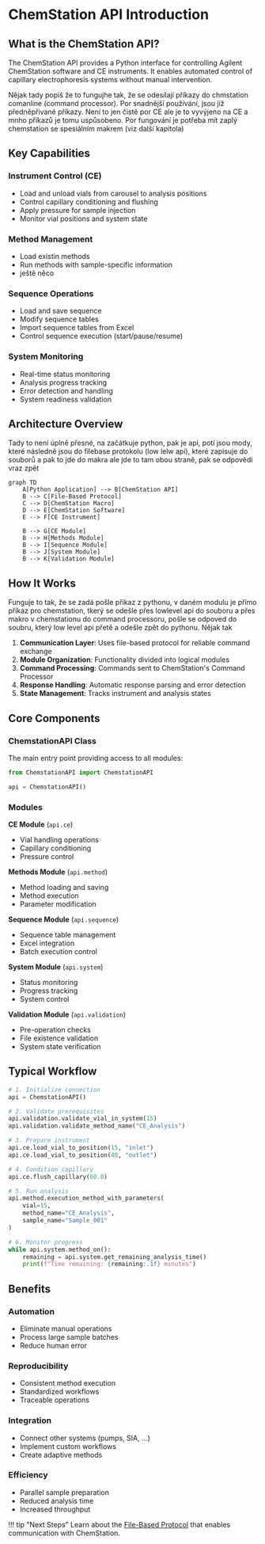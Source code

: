 # ChemStation API Introduction

## What is the ChemStation API?

The ChemStation API provides a Python interface for controlling Agilent ChemStation software and CE instruments. It enables automated control of capillary electrophoresis systems without manual intervention.

Nějak tady popiš že to fungujhe tak, že se odesílají příkazy do chmstation comanline (command processor). Por snadnější používání, jsou již předněpřivané příkazy. Není to jen čistě por CE ale je to vyvýjeno na CE a mnho příkazů je tomu uspůsobeno. Por fungování je potřeba mít zaplý chemstation se spesiálním makrem (viz další kapitola)

## Key Capabilities

### Instrument Control (CE)
- Load and unload vials from carousel to analysis positions
- Control capillary conditioning and flushing
- Apply pressure for sample injection
- Monitor vial positions and system state

### Method Management
- Load existin methods
- Run methods with sample-specific information
- ještě něco

### Sequence Operations
- Load and save sequence
- Modify sequence tables
- Import sequence tables from Excel
- Control sequence execution (start/pause/resume)

### System Monitoring
- Real-time status monitoring
- Analysis progress tracking
- Error detection and handling
- System readiness validation

## Architecture Overview

Tady to není úplně přesné, na začátkuje python, pak je api, potí jsou mody, které následně jsou do filebase protokolu (low lelw api), které zapisuje do souborů a pak to jde do makra ale jde to tam obou straně, pak se odpovědi vraz zpět

```mermaid
graph TD
    A[Python Application] --> B[ChemStation API]
    B --> C[File-Based Protocol]
    C --> D[ChemStation Macro]
    D --> E[ChemStation Software]
    E --> F[CE Instrument]
    
    B --> G[CE Module]
    B --> H[Methods Module]
    B --> I[Sequence Module]
    B --> J[System Module]
    B --> K[Validation Module]
```

## How It Works

Funguje to tak, že se zadá pošle příkaz z pythonu, v daném modulu je přímo příkaz pro chemstation, tkerý se odešle přes lowlevel api do souboru a přes makro v chemstationu do command processoru, pošle se odpoved do soubru, který low level api přetě a odešle zpět do pythonu. Nějak tak

1. **Communication Layer**: Uses file-based protocol for reliable command exchange
2. **Module Organization**: Functionality divided into logical modules
3. **Command Processing**: Commands sent to ChemStation's Command Processor
4. **Response Handling**: Automatic response parsing and error detection
5. **State Management**: Tracks instrument and analysis states

## Core Components

### ChemstationAPI Class
The main entry point providing access to all modules:

```python
from ChemstationAPI import ChemstationAPI

api = ChemstationAPI()
```

### Modules

**CE Module** (`api.ce`)
- Vial handling operations
- Capillary conditioning
- Pressure control

**Methods Module** (`api.method`)
- Method loading and saving
- Method execution
- Parameter modification

**Sequence Module** (`api.sequence`)
- Sequence table management
- Excel integration
- Batch execution control

**System Module** (`api.system`)
- Status monitoring
- Progress tracking
- System control

**Validation Module** (`api.validation`)
- Pre-operation checks
- File existence validation
- System state verification

## Typical Workflow

```python
# 1. Initialize connection
api = ChemstationAPI()

# 2. Validate prerequisites
api.validation.validate_vial_in_system(15)
api.validation.validate_method_name("CE_Analysis")

# 3. Prepare instrument
api.ce.load_vial_to_position(15, "inlet")
api.ce.load_vial_to_position(48, "outlet")

# 4. Condition capillary
api.ce.flush_capillary(60.0)

# 5. Run analysis
api.method.execution_method_with_parameters(
    vial=15,
    method_name="CE_Analysis",
    sample_name="Sample_001"
)

# 6. Monitor progress
while api.system.method_on():
    remaining = api.system.get_remaining_analysis_time()
    print(f"Time remaining: {remaining:.1f} minutes")
```

## Benefits

### Automation
- Eliminate manual operations
- Process large sample batches
- Reduce human error

### Reproducibility
- Consistent method execution
- Standardized workflows
- Traceable operations

### Integration
- Connect other systems (pumps, SIA, ...)
- Implement custom workflows
- Create adaptive methods

### Efficiency
- Parallel sample preparation
- Reduced analysis time
- Increased throughput

!!! tip "Next Steps"
    Learn about the [File-Based Protocol](file-protocol.md) that enables communication with ChemStation.